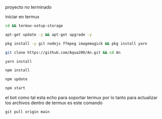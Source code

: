 proyecto no terminado

iniciar en termux 

```bash
cd && termux-setup-storage
```

```bash
apt-get update -y && apt-get upgrade -y
```

```bash
pkg install -y git nodejs ffmpeg imagemagick && pkg install yarn 
```

```bash
git clone https://github.com/Aqua200/An.git && cd An
```

```bash
yarn install
```

```bash
npm install
```

```bash
npm update
```

```bash
npm start
```




el bot como tal esta echo para soportar termux por lo tanto para actualizar los archivos dentro de termux es este comando

```update archivos de termux
git pull origin main
```

